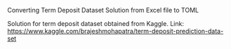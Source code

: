 Converting Term Deposit Dataset Solution from Excel file to TOML

Solution for term deposit dataset obtained from Kaggle.
Link: https://www.kaggle.com/brajeshmohapatra/term-deposit-prediction-data-set 

